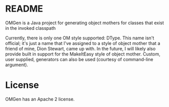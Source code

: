 <h1>README</h1>

<p>OMGen is a Java project for generating object mothers for classes that exist in the invoked classpath</p>

<p>Currently, there is only one OM style supported: DType.  This name isn't official; it's just a name that I've assigned to a style of object mother that a friend of mine, Dion Stewart, came up with.  In the future, I will likely also provide built in support for the MakeItEasy style of object mother.  Custom, user supplied, generators can also be used (courtesy of command-line argument).

<h1>License</h1>
OMGen has an Apache 2 license.